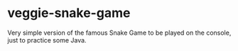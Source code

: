 # veggie-snake-game
Very simple version of the famous Snake Game to be played on the console, just to practice some Java.
